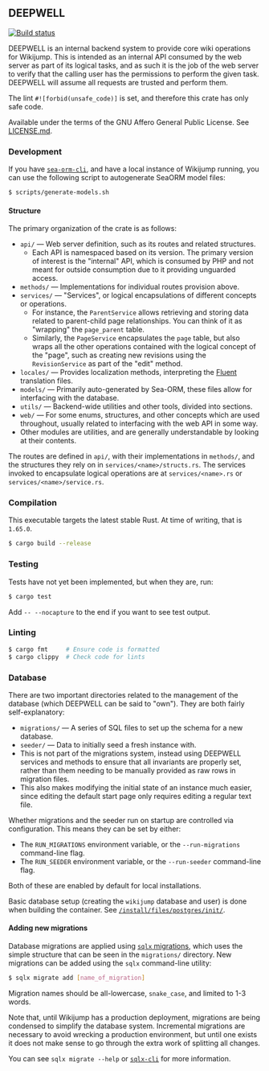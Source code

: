 ## DEEPWELL

<p>
  <a href="https://github.com/scpwiki/wikijump/actions?query=workflow%3A%22%5Bdeepwell%5D+Rust%22">
    <img src="https://github.com/scpwiki/wikijump/workflows/%5Bdeepwell%5D%20Rust/badge.svg"
         alt="Build status">
  </a>

  <!-- TODO publish to crates.io
  <a href="https://docs.rs/deepwell">
    <img src="https://docs.rs/deepwell/badge.svg"
         alt="docs.rs link">
  </a>
  -->
</p>

DEEPWELL is an internal backend system to provide core wiki operations for Wikijump.
This is intended as an internal API consumed by the web server as part of its logical tasks,
and as such it is the job of the web server to verify that the calling user has the permissions
to perform the given task. DEEPWELL will assume all requests are trusted and perform them.

The lint `#![forbid(unsafe_code)]` is set, and therefore this crate has only safe code.

Available under the terms of the GNU Affero General Public License. See [LICENSE.md](LICENSE.md).

### Development

If you have [`sea-orm-cli`](https://www.sea-ql.org/SeaORM/docs/generate-entity/sea-orm-cli/), and have a local instance of Wikijump running, you can use the following script to autogenerate SeaORM model files:

```sh
$ scripts/generate-models.sh
```

#### Structure

The primary organization of the crate is as follows:

* `api/` &mdash; Web server definition, such as its routes and related structures.
  * Each API is namespaced based on its version. The primary version of interest is the "internal" API, which is consumed by PHP and not meant for outside consumption due to it providing unguarded access.
* `methods/` &mdash; Implementations for individual routes provision above.
* `services/` &mdash; "Services", or logical encapsulations of different concepts or operations.
  * For instance, the `ParentService` allows retrieving and storing data related to parent-child page relationships. You can think of it as "wrapping" the `page_parent` table.
  * Similarly, the `PageService` encapsulates the `page` table, but also wraps all the other operations contained with the logical concept of the "page", such as creating new revisions using the `RevisionService` as part of the "edit" method.
* `locales/` &mdash; Provides localization methods, interpreting the [Fluent](https://projectfluent.org/) translation files.
* `models/` &mdash; Primarily auto-generated by Sea-ORM, these files allow for interfacing with the database.
* `utils/` &mdash; Backend-wide utilities and other tools, divided into sections.
* `web/` &mdash; For some enums, structures, and other concepts which are used throughout, usually related to interfacing with the web API in some way.
* Other modules are utilities, and are generally understandable by looking at their contents.

The routes are defined in `api/`, with their implementations in `methods/`, and the structures they rely on in `services/<name>/structs.rs`. The services invoked to encapsulate logical operations are at `services/<name>.rs` or `services/<name>/service.rs`.

### Compilation

This executable targets the latest stable Rust. At time of writing, that is `1.65.0`.

```sh
$ cargo build --release
```

### Testing

Tests have not yet been implemented, but when they are, run:

```sh
$ cargo test
```

Add `-- --nocapture` to the end if you want to see test output.

### Linting

```sh
$ cargo fmt     # Ensure code is formatted
$ cargo clippy  # Check code for lints
```

### Database

There are two important directories related to the management of the database (which DEEPWELL can be said to "own"). They are both fairly self-explanatory:

* `migrations/` &mdash; A series of SQL files to set up the schema for a new database.
* `seeder/` &mdash; Data to initially seed a fresh instance with.
 * This is not part of the migrations system, instead using DEEPWELL services and methods to ensure that all invariants are properly set, rather than them needing to be manually provided as raw rows in migration files.
 * This also makes modifying the initial state of an instance much easier, since editing the default start page only requires editing a regular text file.

Whether migrations and the seeder run on startup are controlled via configuration. This means they can be set by either:
* The `RUN_MIGRATIONS` environment variable, or the `--run-migrations` command-line flag.
* The `RUN_SEEDER` environment variable, or the `--run-seeder` command-line flag.

Both of these are enabled by default for local installations.

Basic database setup (creating the `wikijump` database and user) is done when building the container. See [`/install/files/postgres/init/`](https://github.com/scpwiki/wikijump/tree/develop/install/files/postgres/init).

#### Adding new migrations

Database migrations are applied using [`sqlx` migrations](https://docs.rs/sqlx/latest/sqlx/macro.migrate.html), which uses the simple structure that can be seen in the `migrations/` directory. New migrations can be added using the `sqlx` command-line utility:

```sh
$ sqlx migrate add [name_of_migration]
```

Migration names should be all-lowercase, `snake_case`, and limited to 1-3 words.

Note that, until Wikijump has a production deployment, migrations are being condensed to simplify the database system. Incremental migrations are necessary to avoid wrecking a production environment, but until one exists it does not make sense to go through the extra work of splitting all changes.

You can see `sqlx migrate --help` or [`sqlx-cli`](https://crates.io/crates/sqlx-cli) for more information.
